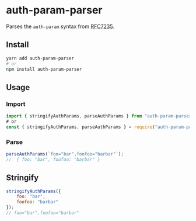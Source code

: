 # auth-param-parser

Parses the `auth-param` syntax from [RFC7235](https://tools.ietf.org/html/rfc7235).

## Install

```bash
yarn add auth-param-parser
# or
npm install auth-param-parser
```

## Usage

### Import

```js
import { stringifyAuthParams, parseAuthParams } from "auth-param-parser";
# or
const { stringifyAuthParams, parseAuthParams } = require("auth-param-parser");
```

### Parse

```js
parseAuthParams(`foo="bar",foofoo="barbar"`);
//  { foo: "bar", foofoo: "barbar" }
```

## Stringify

```js
stringifyAuthParams({
	foo: "bar",
	foofoo: "barbar"
});
// foo="bar",foofoo="barbar"
```
